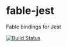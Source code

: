 # fable-jest

Fable bindings for Jest

[![Build Status](https://travis-ci.org/jgrund/fable-jest.svg?branch=master)](https://travis-ci.org/jgrund/fable-jest)
